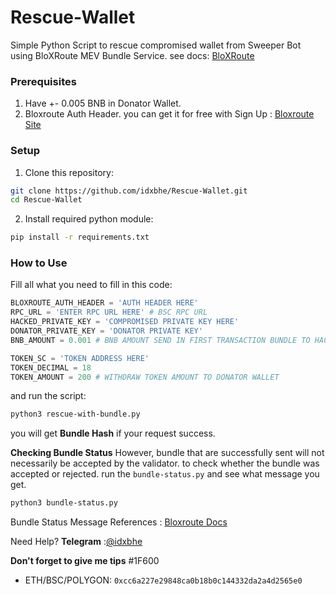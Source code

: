 # Rescue-Wallet
Simple Python Script to rescue compromised wallet from Sweeper Bot using BloXRoute MEV Bundle Service. see docs: [BloXRoute](https://docs.bloxroute.com/apis/mev-solution/bsc-bundle-submission)

### Prerequisites
1. Have +- 0.005 BNB in Donator Wallet.
2. Bloxroute Auth Header. you can get it for free with Sign Up : [Bloxroute Site](https://portal.bloxroute.com/registration)

### Setup

1. Clone this repository:
```bash
git clone https://github.com/idxbhe/Rescue-Wallet.git
cd Rescue-Wallet
```

2. Install required python module:
```bash
pip install -r requirements.txt
```

### How to Use

Fill all what you need to fill in this code:
```python
BLOXROUTE_AUTH_HEADER = 'AUTH HEADER HERE'
RPC_URL = 'ENTER RPC URL HERE' # BSC RPC URL
HACKED_PRIVATE_KEY = 'COMPROMISED PRIVATE KEY HERE'
DONATOR_PRIVATE_KEY = 'DONATOR PRIVATE KEY'
BNB_AMOUNT = 0.001 # BNB AMOUNT SEND IN FIRST TRANSACTION BUNDLE TO HACKED WALLET

TOKEN_SC = 'TOKEN ADDRESS HERE'
TOKEN_DECIMAL = 18
TOKEN_AMOUNT = 200 # WITHDRAW TOKEN AMOUNT TO DONATOR WALLET
```

and run the script:
```bash
python3 rescue-with-bundle.py
```

you will get **Bundle Hash** if your request success. 

**Checking Bundle Status**
However, bundle that are successfully sent will not necessarily be accepted by the validator. to check whether the bundle was accepted or rejected. run the `bundle-status.py` and see what message you get. 

```bash
python3 bundle-status.py
```

Bundle Status Message References : [Bloxroute Docs](https://docs.bloxroute.com/apis/bsc-bundle-trace)

Need Help?
**Telegram** :[@idxbhe](https://t.me/Kingbhe)

**Don't forget to give me tips** #1F600 
- ETH/BSC/POLYGON: `0xcc6a227e29848ca0b18b0c144332da2a4d2565e0`
